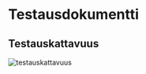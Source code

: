 # Testausdokumentti

## Testauskattavuus

![testauskattavuus](https://github.com/nikitaessine/tiralabra/assets/54572118/34351fac-d60a-4e9a-a411-fee832cf5b29)
